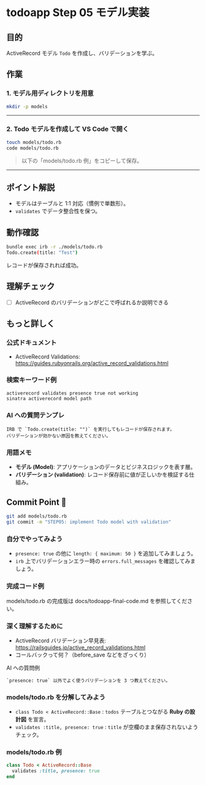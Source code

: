# todoapp Step 05 モデル実装

## 目的
ActiveRecord モデル `Todo` を作成し、バリデーションを学ぶ。

## 作業
### 1. モデル用ディレクトリを用意
```bash
mkdir -p models
```

---

### 2. Todo モデルを作成して VS Code で開く
```bash
touch models/todo.rb
code models/todo.rb
```
> 以下の「models/todo.rb 例」をコピーして保存。
---

## ポイント解説
- モデルはテーブルと 1:1 対応（慣例で単数形）。
- `validates` でデータ整合性を保つ。

## 動作確認
```bash
bundle exec irb -r ./models/todo.rb
Todo.create(title: "Test")
```
レコードが保存されれば成功。

## 理解チェック
- [ ] ActiveRecord のバリデーションがどこで呼ばれるか説明できる

## もっと詳しく
### 公式ドキュメント
- ActiveRecord Validations: https://guides.rubyonrails.org/active_record_validations.html

### 検索キーワード例
```
activerecord validates presence true not working
sinatra activerecord model path
```

### AI への質問テンプレ
```
IRB で `Todo.create(title: "")` を実行してもレコードが保存されます。
バリデーションが効かない原因を教えてください。
```

### 用語メモ
- **モデル (Model)**: アプリケーションのデータとビジネスロジックを表す層。
- **バリデーション (validation)**: レコード保存前に値が正しいかを検証する仕組み。

## Commit Point 🚩
```bash
git add models/todo.rb
git commit -m "STEP05: implement Todo model with validation"
```

### 自分でやってみよう
- `presence: true` の他に `length: { maximum: 50 }` を追加してみましょう。
- `irb` 上でバリデーションエラー時の `errors.full_messages` を確認してみましょう。

### 完成コード例
models/todo.rb の完成版は docs/todoapp-final-code.md を参照してください。

### 深く理解するために
- ActiveRecord バリデーション早見表: https://railsguides.jp/active_record_validations.html
- コールバックって何？（before_save などをざっくり）

AI への質問例
```
`presence: true` 以外でよく使うバリデーションを 3 つ教えてください。
```

### models/todo.rb を分解してみよう
- `class Todo < ActiveRecord::Base` : `todos` テーブルとつながる **Ruby の設計図** を宣言。
- `validates :title, presence: true` : `title` が空欄のまま保存されないようチェック。

### models/todo.rb 例
```ruby
class Todo < ActiveRecord::Base
  validates :title, presence: true
end
``` 